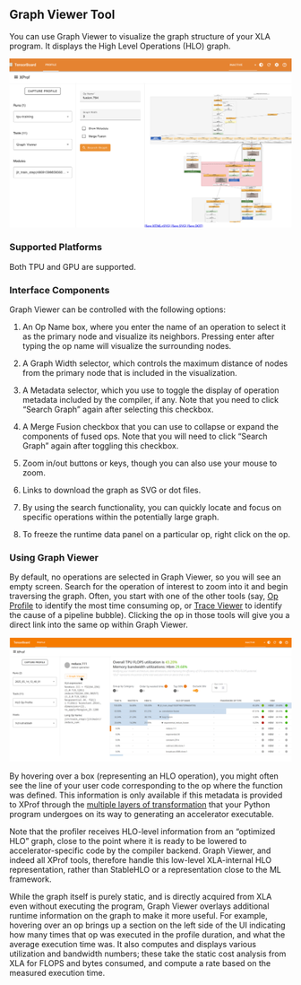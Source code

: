 ## Graph Viewer Tool

You can use Graph Viewer to visualize the graph structure of your XLA program.
It displays the High Level Operations (HLO) graph.

![Graph Viewer](images/graph_viewer.png)

### Supported Platforms

Both TPU and GPU are supported.

### Interface Components

Graph Viewer can be controlled with the following options:

1. An Op Name box, where you enter the name of an
operation to select it as the primary node and visualize its neighbors. Pressing
enter after typing the op name will visualize the surrounding nodes.

1. A Graph Width selector, which
controls the maximum distance of nodes from the primary node that is included in
the visualization.

1. A Metadata selector, which you
use to toggle the display of operation metadata included by the compiler, if
any. Note that you need to click “Search Graph” again after selecting this
checkbox.

1. A Merge Fusion checkbox that you can use to collapse or expand the
components of fused ops. Note that you will need to click “Search Graph” again
after toggling this checkbox.

1. Zoom in/out buttons or keys, though you can
also use your mouse to zoom.

1. Links to download the graph as SVG or dot files.

1. By using the search functionality, you can quickly locate and focus on
specific operations within the potentially large graph.

1. To freeze the runtime
data panel on a particular op, right click on the op.

### Using Graph Viewer

By default, no operations are selected in Graph Viewer, so you will see an empty
screen. Search for the operation of interest to zoom into it and begin
traversing the graph. Often, you start with one of the other tools (say,
[Op Profile](hlo_op_profile.md) to identify the most time consuming op, or
[Trace Viewer](trace_viewer.md) to identify the cause of a pipeline bubble).
Clicking the op in those tools will give you a direct link into the same op
within Graph Viewer.

![Graph Viewer button appears when the reduce.111 operation is clicked on the HLO Op Profile tool](images/graph_viewer_from_op_profile.png)

By hovering over a box (representing an HLO operation), you might often see the
line of your user code corresponding to the op where the function was defined.
This information is only available if this metadata is provided to XProf through
the
[multiple layers of transformation](https://openxla.org/xla/architecture#how_it_works)
that your Python program undergoes on its way to generating an accelerator
executable.

Note that the profiler receives HLO-level information from an “optimized HLO”
graph, close to the point where it is ready to be lowered to
accelerator-specific code by the compiler backend. Graph Viewer, and indeed all
XProf tools, therefore handle this low-level XLA-internal HLO representation,
rather than StableHLO or a representation close to the ML framework.

While the graph itself is purely static, and is directly acquired from XLA even
without executing the program, Graph Viewer overlays additional runtime
information on the graph to make it more useful. For example, hovering over an
op brings up a section on the left side of the UI indicating how many times that
op was executed in the profile duration, and what the average execution time
was. It also computes and displays various utilization and bandwidth numbers;
these take the static cost analysis from XLA for FLOPS and bytes consumed, and
compute a rate based on the measured execution time.
